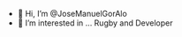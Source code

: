 - 👋 Hi, I’m @JoseManuelGorAlo
- 👀 I’m interested in ... Rugby and Developer


<!---
JoseManuelGorAlo/JoseManuelGorAlo is a ✨ special ✨ repository because its `README.md` (this file) appears on your GitHub profile.
You can click the Preview link to take a look at your changes.
--->

